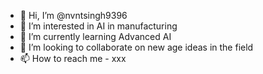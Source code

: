 - 👋 Hi, I’m @nvntsingh9396
- 👀 I’m interested in AI in manufacturing
- 🌱 I’m currently learning Advanced AI
- 💞️ I’m looking to collaborate on new age ideas in the field
- 📫 How to reach me - xxx

<!---
nvntsingh9396/nvntsingh9396 is a ✨ special ✨ repository because its `README.md` (this file) appears on your GitHub profile.
You can click the Preview link to take a look at your changes.
--->

